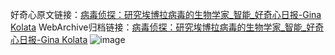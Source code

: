 好奇心原文链接：[病毒侦探：研究埃博拉病毒的生物学家_智能_好奇心日报-Gina Kolata](https://www.qdaily.com/articles/4066.html)
WebArchive归档链接：[病毒侦探：研究埃博拉病毒的生物学家_智能_好奇心日报-Gina Kolata](http://web.archive.org/web/20170815140116/http://www.qdaily.com:80/articles/4066.html)
![image](http://ww3.sinaimg.cn/large/007d5XDply1g3vdw47n55j30u06347wi)